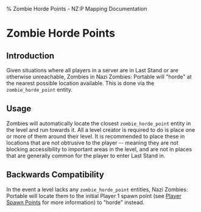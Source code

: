 % Zombie Horde Points - NZ:P Mapping Documentation
# Zombie Horde Points

## Introduction

Given situations where all players in a server are in Last Stand or are otherwise unreachable, Zombies in Nazi Zombies: Portable will "horde" at the nearest possible location available. This is done via the `zombie_horde_point` entity.

## Usage

Zombies will automatically locate the closest `zombie_horde_point` entity in the level and run towards it. All a level creator is required to do is place one or more of them around their level. It is recommended to place these in locations that are not obtrusive to the player -- meaning they are not blocking accessibility to important areas in the level, and are not in places that are generally common for the player to enter Last Stand in.

## Backwards Compatibility

In the event a level lacks any `zombie_horde_point` entities, Nazi Zombies: Portable will locate them to the initial Player 1 spawn point (see [Player Spawn Points](player-spawns.md) for more information) to "horde" instead.